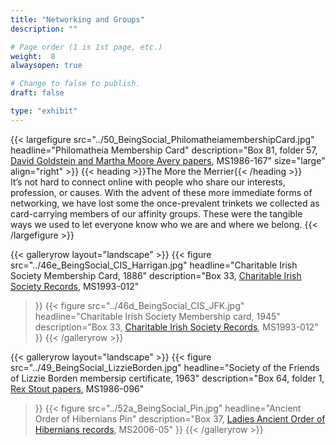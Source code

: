 ```yaml
---
title: "Networking and Groups"
description: ""

# Page order (1 is 1st page, etc.)
weight:  8
alwaysopen: true

# Change to false to publish.
draft: false

type: "exhibit"
---
```


{{< largefigure src="../50_BeingSocial_PhilomatheiamembershipCard.jpg"
                headline="Philomatheia Membership Card"
                description="Box 81, folder 57, [David Goldstein and Martha Moore Avery papers](https://bc-primo.hosted.exlibrisgroup.com/primo-explore/fulldisplay?docid=ALMA-BC21387017070001021&context=L&vid=bclib_new&search_scope=bcl&tab=bcl_only&lang=en_US), MS1986-167"
                size="large" align="right" >}}
{{< heading >}}The More the Merrier{{< /heading >}}  
It’s not hard to connect online with people who share our interests, profession, or causes. With the advent of these more immediate forms of networking, we have lost some the once-prevalent trinkets we collected as card-carrying members of our affinity groups. These were the tangible ways we used to let everyone know who we are and where we belong.
{{< /largefigure >}}

{{< galleryrow layout="landscape" >}}
{{< figure src="../46e_BeingSocial_CIS_Harrigan.jpg"
            headline="Charitable Irish Society Membership Card, 1886"
            description="Box 33, [Charitable Irish Society Records](https://bc-primo.hosted.exlibrisgroup.com/primo-explore/fulldisplay?docid=ALMA-BC21341047400001021&context=L&vid=bclib_new&search_scope=bcl&tab=bcl_only&lang=en_US), MS1993-012"
>}}
{{< figure src="../46d_BeingSocial_CIS_JFK.jpg"
            headline="Charitable Irish Society Membership card, 1945"
            description="Box 33, [Charitable Irish Society Records](https://bc-primo.hosted.exlibrisgroup.com/primo-explore/fulldisplay?docid=ALMA-BC21341047400001021&context=L&vid=bclib_new&search_scope=bcl&tab=bcl_only&lang=en_US), MS1993-012"
>}}
{{< /galleryrow >}}

{{< galleryrow layout="landscape" >}}
{{< figure src="../49_BeingSocial_LizzieBorden.jpg"
            headline="Society of the Friends of Lizzie Borden membersip certificate, 1963"
            description="Box 64, folder 1, [Rex Stout papers](https://bc-primo.hosted.exlibrisgroup.com/primo-explore/fulldisplay?docid=ALMA-BC21323242860001021&context=L&vid=bclib_new&search_scope=bcl&tab=bcl_only&lang=en_US), MS1986-096"
>}}
{{< figure src="../52a_BeingSocial_Pin.jpg"
            headline="Ancient Order of Hibernians Pin"
            description="Box 37, [Ladies Ancient Order of Hibernians records](https://bc-primo.hosted.exlibrisgroup.com/primo-explore/fulldisplay?docid=ALMA-BC21437826370001021&context=L&vid=bclib_new&search_scope=bcl&tab=bcl_only&lang=en_US), MS2006-05"
>}}
{{< /galleryrow >}}
